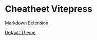 # Cheatheet Vitepress

[Markdown Extension](https://vitepress.dev/guide/markdown)

[Default Theme](https://vitepress.dev/reference/default-theme-prev-next-links)